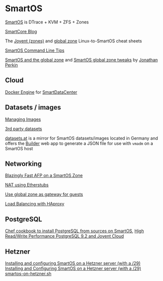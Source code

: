 # SmartOS #

[SmartOS](https://smartos.org/) is DTrace + KVM + ZFS + Zones

[SmartCore Blog](http://blog.smartcore.net.au/)

The [Joyent (zones)](http://wiki.joyent.com/wiki/display/jpc2/The+Joyent+Linux-to-SmartOS+Cheat+Sheet) and 
[global zone](http://wiki.smartos.org/display/DOC/The+Linux-to-SmartOS+Cheat+Sheet) Linux-to-SmartOS cheat sheets

[SmartOS Command Line Tips](http://wiki.smartos.org/display/DOC/SmartOS+Command+Line+Tips)

[SmartOS and the global zone](http://www.perkin.org.uk/posts/smartos-and-the-global-zone.html) and
[SmartOS global zone tweaks](http://www.perkin.org.uk/posts/smartos-global-zone-tweaks.html) by [Jonathan Perkin](http://www.perkin.org.uk/)

## Cloud ##

[Docker Engine](https://github.com/joyent/sdc-docker) for
[SmartDataCenter](https://github.com/joyent/sdc)

## Datasets / images ##

[Managing Images](http://wiki.smartos.org/display/DOC/Managing+Images)

[3rd party datasets](http://wiki.smartos.org/display/DOC/3rd+party+datasets)

[datasets.at](http://datasets.at/) is a mirror for SmartOS datasets/images located in Germany
and offers the [Builder](http://datasets.at/#!/configure) web app to generate a JSON file for use with `vmadm` on a SmartOS host

## Networking ##

[Blazingly Fast AFP on a SmartOS Zone](http://blog.smartcore.net.au/blazingly-fast-afp-on-a-smartos-zone/)

[NAT using Etherstubs](http://wiki.smartos.org/display/DOC/NAT+using+Etherstubs)

[Use global zone as gateway for guests](http://blog.bgentil.fr/smartos-use-global-zone-as-gateway-for-guests.html)

[Load Balancing with HAproxy](http://wiki.joyent.com/wiki/display/jpc2/Load+Balancing+with+HAproxy)

## PostgreSQL ##

[Chef cookbook to install PostgreSQL from sources on SmartOS](https://github.com/wanelo-chef/postgres),
[High Read/Write Performance PostgreSQL 9.2 and Joyent Cloud](http://building.wanelo.com/post/43517809971/high-read-write-performance-postgresql-9-2-and-joyent)

## Hetzner ##

[Installing and configuring SmartOS on a Hetzner server (with a /29)](http://wiki.hetzner.de/index.php/SmartOS)
[Installing and Configuring SmartOS on a Hetzner server (with a /29)](https://gist.github.com/jahewson/4492300)
[smartos-on-hetzner.sh](https://gist.github.com/a-sk/4504518)
